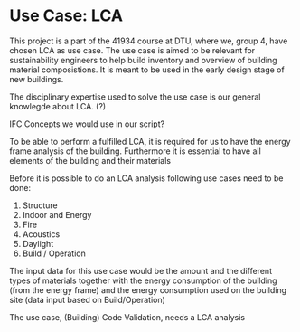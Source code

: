 # Use Case: LCA 
This project is a part of the 41934 course at DTU, where we, group 4, have chosen LCA as use case. 
The use case is aimed to be relevant for sustainability engineers to help build inventory and overview of building material composistions. It is meant to be used in the early design stage of new buildings. 

The disciplinary expertise used to solve the use case is our general knowlegde about LCA. (?)

IFC Concepts we would use in our script?

To be able to perform a fulfilled LCA, it is required for us to have the energy frame analysis of the building.
Furthermore it is essential to have all elements of the building and their materials

Before it is possible to do an LCA analysis following use cases need to be done:

1. Structure 
2. Indoor and Energy 
3. Fire 
4. Acoustics 
5. Daylight 
6. Build / Operation

The input data for this use case would be the amount and the different types of materials together with the energy consumption of the building (from the energy frame) and the energy consumption used on the building site (data input based on Build/Operation)

The use case, (Building) Code Validation, needs a LCA analysis 

